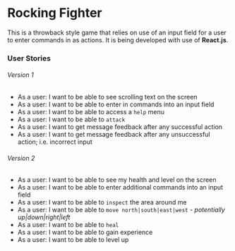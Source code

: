 # Rocking Fighter
This is a throwback style game that relies on use of an input field for a user to enter commands in as actions. It is being developed with use of **React.js**.

### User Stories
###### Version 1
-   As a user: I want to be able to see scrolling text on the screen
-   As a user: I want to be able to enter in commands into an input field
  -   As a user: I want to be able to access a `help` menu
  -   As a user: I want to be able to `attack`
-   As a user: I want to get message feedback after any successful action
-   As a user: I want to get message feedback after any unsuccessful action; i.e. incorrect input

###### Version 2
-   As a user: I want to be able to see my health and level on the screen
-   As a user: I want to be able to enter additional commands into an input field
  - As a user: I want to be able to `inspect` the area around me
  - As a user: I want to be able to `move north|south|east|west` - _potentially up|down|right|left_
  - As a user: I want to be able to `heal`
-   As a user: I want to be able to gain experience
-   As a user: I want to be able to level up

